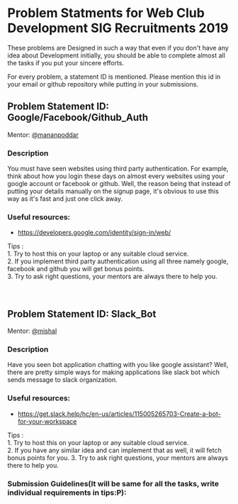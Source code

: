 Problem Statments for Web Club Development SIG Recruitments 2019
=============================

These problems are Designed in such a way that even if you don't have any idea about Development initially, you should be able to complete
almost all the tasks if you put your sincere efforts.

For every problem, a statement ID is mentioned. Please mention this id in your email or github repository while putting in your submissions.

## Problem Statement ID: Google/Facebook/Github_Auth

Mentor: [@mananpoddar](https://github.com/mananpoddar)

### Description
You must have seen websites using third party authentication. For example, think about how you login these days on almost every 
websites using your google account or facebook or github. Well, the reason being that instead of putting your details manually
on the signup page, it's obvious to use this way as it's fast and just one click away.

### Useful resources:
* https://developers.google.com/identity/sign-in/web/

Tips :<br> 1. Try to host this on your laptop or any suitable cloud service.<br>
      2. If you implement third party authentication using all three namely google, facebook and github you will get bonus points.<br>
      3. Try to ask right questions, your mentors are always there to help you. 
<br> <br> <br>     
## Problem Statement ID: Slack_Bot

Mentor: [@mishal](https://github.com/mishal23)

### Description
Have you seen bot application chatting with you like google assistant? Well, there are pretty simple ways for making applications like slack bot which sends message to slack organization. 

### Useful resources:
* https://get.slack.help/hc/en-us/articles/115005265703-Create-a-bot-for-your-workspace

Tips :<br> 1. Try to host this on your laptop or any suitable cloud service.<br>
      2. If you have any similar idea and can implement that as well, it will fetch bonus points for you.
      3. Try to ask right questions, your mentors are always there to help you.      

### Submission Guidelines(It will be same for all the tasks, write individual requirements in tips:P):
